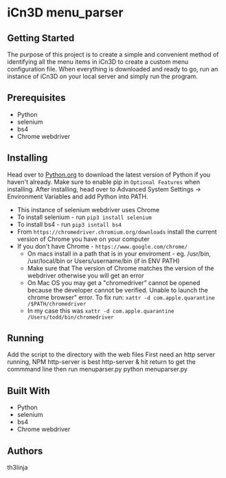 # iCn3D menu_parser

## Getting Started
The purpose of this project is to create a simple and convenient method of identifying all the menu items in iCn3D to create a custom menu configuration file. When everything is downloaded and ready to go, run an instance of iCn3D on your local server and simply run the program.

## Prerequisites
* Python
* selenium
* bs4
* Chrome webdriver

## Installing
Head over to [Python.org](https://www.python.org/) to download the latest version of Python if you haven't already. Make sure to enable pip in  `Optional Features` when installing. After installing, head over to Advanced System Settings -> Environment Variables and add Python into PATH. 
* This instance of selenium webdriver uses Chrome
* To install selenium - run `pip3 install selenium`
* To install bs4 - run `pip3 isntall bs4`
* From `https://chromedriver.chromium.org/downloads` install the current version of Chrome you have on your computer
* If you don't have Chrome - `https://www.google.com/chrome/`
  * On macs install in a path that is in your enviroment - eg. /usr/bin, /usr/local/bin or Users/username/bin (if in ENV PATH)
  * Make sure that The version of Chrome matches the version of the webdriver otherwise you will get an error
  * On Mac OS you may get a "chromedriver” cannot be opened because the developer cannot be verified. Unable to launch the chrome browser" error. To fix run: `xattr -d com.apple.quarantine /$PATH/chromedriver` 
  * In my case this was `xattr -d com.apple.quarantine /Users/todd/bin/chromedriver`
 
## Running
Add the script to the directory with the web files
First need an http server running, NPM http-server is best
http-server &
hit return to get the commmand line
then run menuparser.py
python menuparser.py


## Built With
* Python
* selenium
* bs4
* Chrome webdriver
  
## Authors
th3linja
